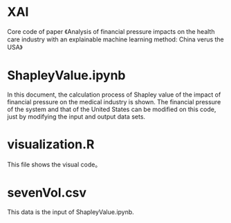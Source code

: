 # XAI
Core code of paper 《Analysis of financial pressure impacts on the health care industry with an explainable machine learning method: China verus the USA》

# ShapleyValue.ipynb
In this document, the calculation process of Shapley value of the impact of financial pressure on the medical industry is shown. The financial pressure of the system and that of the United States can be modified on this code, just by modifying the input and output data sets.

# visualization.R
This file shows the visual code。

# sevenVol.csv
This data is the input of ShapleyValue.ipynb.
